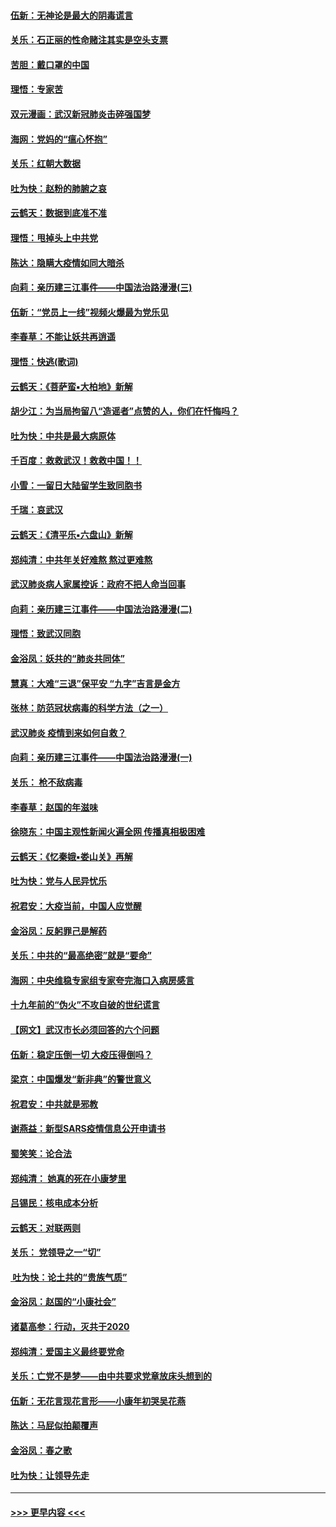 #### [伍新：无神论是最大的阴毒谎言](../pages/nsc993/n11846129.md?t=02061631) 
#### [关乐：石正丽的性命赌注其实是空头支票](../pages/nsc993/n11846109.md?t=02061631) 
#### [苦胆：戴口罩的中国](../pages/nsc993/n11845576.md?t=02061631) 
#### [理悟：专家苦](../pages/nsc993/n11845564.md?t=02061631) 
#### [双元漫画：武汉新冠肺炎击碎强国梦](../pages/nsc993/n11843320.md?t=02061631) 
#### [海网：党妈的“瘟心怀抱”](../pages/nsc993/n11840740.md?t=02061631) 
#### [关乐：红朝大数据](../pages/nsc993/n11840675.md?t=02061631) 
#### [吐为快：赵粉的肺腑之哀](../pages/nsc993/n11840618.md?t=02061631) 
#### [云鹤天：数据到底准不准](../pages/nsc993/n11840325.md?t=02061631) 
#### [理悟：甩掉头上中共党](../pages/nsc993/n11838826.md?t=02061631) 
#### [陈达：隐瞒大疫情如同大暗杀](../pages/nsc993/n11838771.md?t=02061631) 
#### [向莉：亲历建三江事件——中国法治路漫漫(三)](../pages/nsc993/n11831825.md?t=02061631) 
#### [伍新：“党员上一线”视频火爆最为党乐见](../pages/nsc993/n11838200.md?t=02061631) 
#### [李春草：不能让妖共再逍遥](../pages/nsc993/n11838102.md?t=02061631) 
#### [理悟：快逃(歌词)](../pages/nsc993/n11838083.md?t=02061631) 
#### [云鹤天：《菩萨蛮▪大柏地》新解](../pages/nsc993/n11838059.md?t=02061631) 
#### [胡少江：为当局拘留八“造谣者”点赞的人，你们在忏悔吗？](../pages/nsc993/n11836801.md?t=02061631) 
#### [吐为快：中共是最大病原体](../pages/nsc993/n11836748.md?t=02061631) 
#### [千百度：救救武汉！救救中国！！](../pages/nsc993/n11836145.md?t=02061631) 
#### [小雪：一留日大陆留学生致同胞书](../pages/nsc993/n11834624.md?t=02061631) 
#### [千瑞：哀武汉](../pages/nsc993/n11833647.md?t=02061631) 
#### [云鹤天：《清平乐▪六盘山》新解](../pages/nsc993/n11833611.md?t=02061631) 
#### [郑纯清：中共年关好难熬 熬过更难熬](../pages/nsc993/n11833489.md?t=02061631) 
#### [武汉肺炎病人家属控诉：政府不把人命当回事](../pages/nsc993/n11833205.md?t=02061631) 
#### [向莉：亲历建三江事件——中国法治路漫漫(二)](../pages/nsc993/n11829102.md?t=02061631) 
#### [理悟：致武汉同胞](../pages/nsc993/n11831522.md?t=02061631) 
#### [金浴凤：妖共的“肺炎共同体”](../pages/nsc993/n11829448.md?t=02061631) 
#### [慧真：大难“三退”保平安 “九字”吉言是金方](../pages/nsc993/n11829501.md?t=02061631) 
#### [张林：防范冠状病毒的科学方法（之一）](../pages/nsc993/n11828618.md?t=02061631) 
#### [武汉肺炎 疫情到来如何自救？](../pages/nsc993/n11827632.md?t=02061631) 
#### [向莉：亲历建三江事件——中国法治路漫漫(一)](../pages/nsc993/n11827190.md?t=02061631) 
#### [关乐： 枪不敌病毒](../pages/nsc993/n11826746.md?t=02061631) 
#### [李春草：赵国的年滋味](../pages/nsc993/n11826321.md?t=02061631) 
#### [徐晓东：中国主观性新闻火遍全网 传播真相极困难](../pages/nsc993/n11826508.md?t=02061631) 
#### [云鹤天：《忆秦娥▪娄山关》再解](../pages/nsc993/n11824682.md?t=02061631) 
#### [吐为快：党与人民异忧乐](../pages/nsc993/n11824660.md?t=02061631) 
#### [祝君安：大疫当前，中国人应觉醒](../pages/nsc993/n11821946.md?t=02061631) 
#### [金浴凤：反躬罪己是解药](../pages/nsc993/n11820280.md?t=02061631) 
#### [关乐：中共的“最高绝密”就是“要命”](../pages/nsc993/n11816946.md?t=02061631) 
#### [海网：中央维稳专家组专家夸完海口入病房感言](../pages/nsc993/n11815138.md?t=02061631) 
#### [十九年前的“伪火”不攻自破的世纪谎言](../pages/nsc993/n11813238.md?t=02061631) 
#### [【网文】武汉市长必须回答的六个问题](../pages/nsc993/n11813848.md?t=02061631) 
#### [伍新：稳定压倒一切 大疫压得倒吗？](../pages/nsc993/n11812634.md?t=02061631) 
#### [梁京：中国爆发“新非典”的警世意义](../pages/nsc993/n11812554.md?t=02061631) 
#### [祝君安：中共就是邪教](../pages/nsc993/n11812431.md?t=02061631) 
#### [谢燕益：新型SARS疫情信息公开申请书](../pages/nsc993/n11808840.md?t=02061631) 
#### [蜀笑笑：论合法](../pages/nsc993/n11808064.md?t=02061631) 
#### [郑纯清： 她真的死在小康梦里](../pages/nsc993/n11806623.md?t=02061631) 
#### [吕锡民：核电成本分析](../pages/nsc993/n11806284.md?t=02061631) 
#### [云鹤天：对联两则](../pages/nsc993/n11805957.md?t=02061631) 
#### [关乐： 党领导之一“切”](../pages/nsc993/n11804505.md?t=02061631) 
#### [ 吐为快：论土共的“贵族气质”](../pages/nsc993/n11804490.md?t=02061631) 
#### [金浴凤：赵国的“小康社会”](../pages/nsc993/n11804452.md?t=02061631) 
#### [诸葛高参：行动，灭共于2020](../pages/nsc993/n11804120.md?t=02061631) 
#### [郑纯清：爱国主义最终要党命](../pages/nsc993/n11802197.md?t=02061631) 
#### [关乐：亡党不是梦——由中共要求党章放床头想到的](../pages/nsc993/n11802156.md?t=02061631) 
#### [伍新：无花言现花言形——小康年初哭吴花燕](../pages/nsc993/n11800044.md?t=02061631) 
#### [陈达：马屁似拍颠覆声](../pages/nsc993/n11800010.md?t=02061631) 
#### [金浴凤：春之歌](../pages/nsc993/n11797687.md?t=02061631) 
#### [吐为快：让领导先走](../pages/nsc993/n11797512.md?t=02061631) 

----
#### [ >>> 更早内容 <<< ](../indexes/nsc993-earlier.md)
